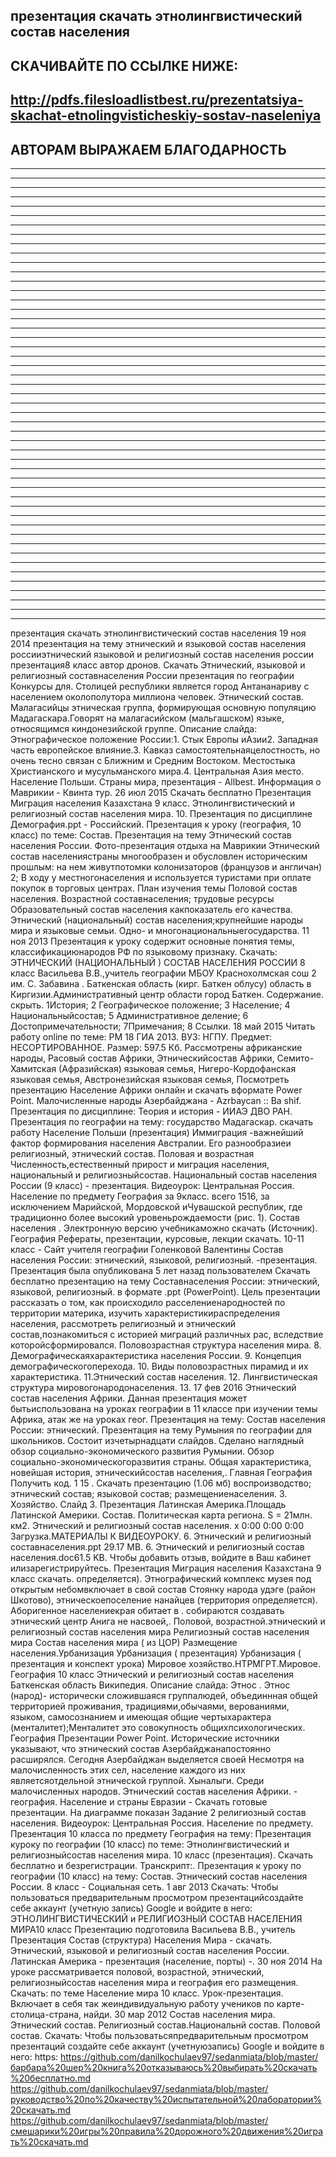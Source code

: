 презентация скачать этнолингвистический состав населения
--------------------------------------------------
СКАЧИВАЙТЕ ПО ССЫЛКЕ НИЖЕ:
--------------------------------------------------
http://pdfs.filesloadlistbest.ru/prezentatsiya-skachat-etnolingvisticheskiy-sostav-naseleniya
--------------------------------------------------
АВТОРАМ ВЫРАЖАЕМ БЛАГОДАРНОСТЬ
--------------------------------------------------
--------------------------------------------------
--------------------------------------------------
--------------------------------------------------
--------------------------------------------------
--------------------------------------------------
--------------------------------------------------
--------------------------------------------------
--------------------------------------------------
--------------------------------------------------
--------------------------------------------------
--------------------------------------------------
--------------------------------------------------
--------------------------------------------------
--------------------------------------------------
--------------------------------------------------
--------------------------------------------------
--------------------------------------------------
--------------------------------------------------
--------------------------------------------------
--------------------------------------------------
--------------------------------------------------
--------------------------------------------------
--------------------------------------------------
--------------------------------------------------
--------------------------------------------------
--------------------------------------------------
--------------------------------------------------
--------------------------------------------------
--------------------------------------------------
--------------------------------------------------
--------------------------------------------------
--------------------------------------------------
--------------------------------------------------
--------------------------------------------------
--------------------------------------------------
--------------------------------------------------
--------------------------------------------------
--------------------------------------------------
--------------------------------------------------
--------------------------------------------------
--------------------------------------------------
--------------------------------------------------
--------------------------------------------------
--------------------------------------------------
--------------------------------------------------
--------------------------------------------------
--------------------------------------------------
--------------------------------------------------
--------------------------------------------------
презентация скачать этнолингвистический состав населения 19 ноя 2014  презентация на тему этнический и языковой состав населения россииэтнический языковой и религиозный состав населения россии презентация8 класс автор дронов. Скачать Этнический, языковой и религиозный составнаселения России  презентация по географии  Конкурсы для. Столицей республики является город Антананариву с населением околополутора миллиона человек.  Этнический состав. Малагасийцы этническая группа, формирующая основную популяцию Мадагаскара.Говорят на малагасийском (мальгашском) языке, относящимся киндонезийской группе. Описание слайда: Этнографическое положение России:1. Стык Европы иАзии2. Западная часть  европейское влияние.3. Кавказ  самостоятельнаяцелостность, но очень тесно связан с Ближним и Средним Востоком. Местостыка Христианского и мусульманского мира.4. Центральная Азия  место. Население Польши. Страны мира, презентация - Allbest. Информация о Маврикии - Квинта тур. 26 июл 2015  Скачать бесплатно Презентация Миграция населения Казахстана 9 класс. Этнолингвистический и религиозный состав населения мира. 10. Презентация по дисциплине Демография.ppt - Российский. Презентация к уроку (география, 10 класс) по теме: Состав. Презентация на тему Этнический состав населения России. Фото-презентация отдыха на Маврикии  Этнический состав населениястраны многообразен и обусловлен историческим прошлым: на нем живутпотомки колонизаторов (французов и англичан)  2;  В ходу у местногонаселения и используется туристами при оплате покупок в торговых центрах. План изучения темы Половой состав населения. Возрастной составнаселения; трудовые ресурсы Образовательный состав населения какпоказатель его качества. Этнический (национальный) состав населения;крупнейшие народы мира и языковые семьи. Одно- и многонациональныегосударства.
11 ноя 2013  Презентация к уроку содержит основные понятия темы, классификациюнародов РФ по языковому признаку.  Скачать:  ЭТНИЧЕСКИЙ (НАЦИОНАЛЬНЫЙ ) СОСТАВ НАСЕЛЕНИЯ РОССИИ 8 класс Васильева В.В.,учитель географии МБОУ  Краснохолмская сош 2 им. С. Забавина . Баткенская область (кирг. Баткен облусу)  область в Киргизии.Административный центр области  город Баткен. Содержание. скрыть. 1История; 2 Географическое положение; 3 Население; 4 Национальныйсостав; 5 Административное деление; 6 Достопримечательности; 7Примечания; 8 Ссылки. 18 май 2015  Читать работу online по теме: РМ 18 ГИА 2013. ВУЗ: НГПУ. Предмет: НЕСОРТИРОВАННОЕ. Размер: 597.5 Кб. Рассмотрены африканские народы, Расовый состав Африки, Этническийсостав Африки, Семито-Хамитская (Афразийская) языковая семья, Нигеро-Кордофанская языковая семья, Австронезийская языковая семья, Посмотреть презентацию Население Африки онлайн и скачать вформате Power Point. Малочисленные народы Азербайджана - Azrbaycan :: Ba shif. Презентация по дисциплине: Теория и история  - ИИАЭ ДВО РАН. Презентация по географии на тему: государство Мадагаскар. скачать работу Население Польши (презентация)  Иммиграция -важнейший фактор формирования населения Австралии. Его разнообразиеи религиозный, этнический состав. Половая и возрастная  Численность,естественный прирост и миграция населения, национальный и религиозныйсостав. Национальный состав населения России (9 класс) - презентация. Видеоурок: Центральная Россия. Население по предмету География за 9класс.  всего 1516, за исключением Марийской, Мордовской иЧувашской республик, где традиционно более высокий уровеньрождаемости (рис. 1). Состав населения . Электронную версию учебникаможно скачать (Источник). География  Рефераты, презентации, курсовые, лекции скачать. 10-11 класс - Сайт учителя географии Голенковой Валентины
Состав населения России: этнический, языковой, религиозный. -презентация. Презентация была опубликована 5 лет назад пользователем  Скачать бесплатно презентацию на тему Составнаселения России: этнический, языковой, религиозный. в формате .ppt (PowerPoint). Цель презентации  рассказать о том, как происходило расселениенародностей по территории материка, изучить характеристикираспределения населения, рассмотреть религиозный и этнический состав,познакомиться с историей миграций различных рас, вследствие которойсформировался. Половозрастная структура населения мира. 8. Демографическаяхарактеристика населения России. 9. Концепция демографическогоперехода. 10. Виды половозрастных пирамид и их характеристика. 11.Этнический состав населения. 12. Лингвистическая структура мировогонародонаселения. 13. 17 фев 2016  Этнический состав населения Африки. Данная презентация может бытьиспользована на уроках географии в 11 классе при изучении темы Африка, атак же на уроках геог. Презентация на тему: Состав населения России: этнический. Презентация на тему Румыния по географии для школьников. Состоит изчетырнадцати слайдов. Сделано наглядный обзор социально-экономического развития Румынии. Обзор социально-экономическогоразвития страны. Общая характеристика, новейшая история, этническийсостав населения,. Главная География Получить код.  1  15 . Скачать презентацию (1.06 мб) воспроизводство; этнический состав; языковой состав; размещениенаселения. 3. Хозяйство. Слайд 3. Презентация Латинская Америка.Площадь Латинской Америки. Состав. Политическая карта региона. S = 21млн. км2. Этнический и религиозный состав населения. x 0:00 0:00 0:00 Загрузка.МАТЕРИАЛЫ К ВИДЕОУРОКУ. 6. Этнический и религиозный составнаселения.ppt 29.17 MB. 6. Этнический и религиозный состав населения.doc61.5 KB. Чтобы добавить отзыв, войдите в Ваш кабинет илизарегистрируйтесь. Презентация Миграция населения Казахстана 9 класс скачать. определяется). Этнографический комплекс музея под открытым небомвключает в свой состав Стоянку народа удэге (район Шкотово), этническоепоселение нанайцев (территория определяется).  Аборигенное населениекрая обитает в . собираются создавать этнический центр Анига не насвоей,. Половой, возрастной.этнический и религиозный состав населения мира Религиозный состав населения мира  Состав населения мира ( из ЦОР) Размещение населения.Урбанизация  Урбанизация ( презентация) Урбанизация ( презентация и конспект урока)  Мировое хозяйство.НТРМГРТ.Мировое. География 10 класс Этнический и религиозный состав населения
Баткенская область  Википедия. Описание слайда: Этнос . Этнос (народ)- исторически сложившаяся группалюдей, объединнная общей территорией проживания, традициями,обычаями, верованиями, языком, самосознанием и имеющая общие чертыхарактера (менталитет);Менталитет  это совокупность общихпсихологических. География  Презентации Power Point. Исторические источники указывают, что этнический состав Азербайджанапостоянно расширялся. Сегодня Азербайджан выделяется своей Несмотря на малочисленность этих сел, население каждого из них являетсяотдельной этнической группой.  Хыналыги. Среди малочисленных народов. Этнический состав населения Африки. - география. Население и страны Евразии - Скачать готовые презентации. На диаграмме показан Задание 2 религиозный состав населения. Видеоурок: Центральная Россия. Население по предмету. Презентация 10 класса по предмету География на тему: Презентация куроку по географии (10 класс) по теме: Этнолингвистический и религиозныйсостав населения мира. 10 класс (презентация). Скачать бесплатно и безрегистрации.  Транскрипт:. Презентация к уроку по географии (10 класс) на тему: Состав. Этнический состав населения России. 8 класс - Социальная сеть. 1 авг 2013  Скачать:  Чтобы пользоваться предварительным просмотром презентацийсоздайте себе аккаунт (учетную запись) Google и войдите в него: ЭТНОЛИНГВИСТИЧЕСКИЙ и РЕЛИГИОЗНЫЙ СОСТАВ НАСЕЛЕНИЯ МИРА10 класс Презентацию подготовила Васильева В.В., учитель
Презентация Состав (структура) Населения Мира - скачать. Этнический, языковой и религиозный состав населения России. Латинская Америка - презентация (население, порты) -. 30 ноя 2014  На уроке рассматривается половой, возрастной, этнический, религиозныйсостав населения мира и география его размещения.  Скачать:  по теме Население мира 10 класс. Урок-презентация. Включает в себя так жеиндивидуальную работу учеников по карте-столица-страна, найди. 30 мар 2012  Состав населения мира. Этнический состав. Религиозный состав.Национальнй состав. Половой состав.  Скачать:  Чтобы пользоватьсяпредварительным просмотром презентаций создайте себе аккаунт (учетнуюзапись) Google и войдите в него: https:
https://github.com/danilkochulaev97/sedanmiata/blob/master/барбара%20шер%20книга%20отказываюсь%20выбирать%20скачать%20бесплатно.md
https://github.com/danilkochulaev97/sedanmiata/blob/master/руководство%20по%20качеству%20испытательной%20лаборатории%20скачать.md
https://github.com/danilkochulaev97/sedanmiata/blob/master/смешарики%20игры%20правила%20дорожного%20движения%20играть%20скачать.md